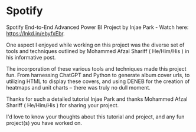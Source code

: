 # Spotify
Spotify End-to-End Advanced Power BI Project by Injae Park - Watch here: https://lnkd.in/ebyfxEbr.

One aspect I enjoyed while working on this project was the diverse set of tools and techniques outlined by Mohammed Afzal Shariff ( He/Him/His ) in his informative post.

The incorporation of these various tools and techniques made this project fun. From harnessing ChatGPT and Python to generate album cover urls, to utilizing HTML to display these covers, and using DENEB for the creation of heatmaps and unit charts – there was truly no dull moment.

Thanks for such a detailed tutorial Injae Park and thanks Mohammed Afzal Shariff ( He/Him/His ) for sharing your project.

I'd love to know your thoughts about this tutorial and project, and any fun project(s) you have worked on.
